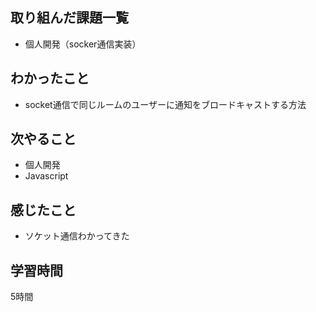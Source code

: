 ## 取り組んだ課題一覧
- 個人開発（socker通信実装）

## わかったこと
- socket通信で同じルームのユーザーに通知をブロードキャストする方法

## 次やること
- 個人開発
- Javascript

## 感じたこと
- ソケット通信わかってきた

## 学習時間
5時間